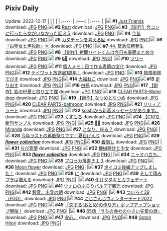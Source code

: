 ## Pixiv Daily
Update: 2022-12-17
|      |      |      |
| :----: | :----: | :----: |
|![](https://pixiv.microyu.workers.dev/c/240x480/img-master/img/2022/12/15/00/00/03/103609285_p0_master1200.jpg) **#1** [Just Friends](https://www.pixiv.net/artworks/103609285) download: [JPG](https://pixiv.microyu.workers.dev/img-original/img/2022/12/15/00/00/03/103609285_p0.jpg) [PNG](https://pixiv.microyu.workers.dev/img-original/img/2022/12/15/00/00/03/103609285_p0.png)|![](https://pixiv.microyu.workers.dev/c/240x480/img-master/img/2022/12/15/00/00/10/103609358_p0_master1200.jpg) **#2** [Rest](https://www.pixiv.net/artworks/103609358) download: [JPG](https://pixiv.microyu.workers.dev/img-original/img/2022/12/15/00/00/10/103609358_p0.jpg) [PNG](https://pixiv.microyu.workers.dev/img-original/img/2022/12/15/00/00/10/103609358_p0.png)|![](https://pixiv.microyu.workers.dev/c/240x480/img-master/img/2022/12/16/00/00/15/103633404_p0_master1200.jpg) **#3** [【創作】合コンに行ったら女がいなかった話３５](https://www.pixiv.net/artworks/103633404) download: [JPG](https://pixiv.microyu.workers.dev/img-original/img/2022/12/16/00/00/15/103633404_p0.jpg) [PNG](https://pixiv.microyu.workers.dev/img-original/img/2022/12/16/00/00/15/103633404_p0.png)|
|![](https://pixiv.microyu.workers.dev/c/240x480/img-master/img/2022/12/16/00/00/03/103633322_p0_master1200.jpg) **#4** [今昔](https://www.pixiv.net/artworks/103633322) download: [JPG](https://pixiv.microyu.workers.dev/img-original/img/2022/12/16/00/00/03/103633322_p0.jpg) [PNG](https://pixiv.microyu.workers.dev/img-original/img/2022/12/16/00/00/03/103633322_p0.png)|![](https://pixiv.microyu.workers.dev/c/240x480/img-master/img/2022/12/16/02/14/11/103636730_p0_master1200.jpg) **#5** [カヌチャンを考える回](https://www.pixiv.net/artworks/103636730) download: [JPG](https://pixiv.microyu.workers.dev/img-original/img/2022/12/16/02/14/11/103636730_p0.jpg) [PNG](https://pixiv.microyu.workers.dev/img-original/img/2022/12/16/02/14/11/103636730_p0.png)|![](https://pixiv.microyu.workers.dev/c/240x480/img-master/img/2022/12/16/00/51/36/103635061_p0_master1200.jpg) **#6** [『白聖女と黒牧師』⑪](https://www.pixiv.net/artworks/103635061) download: [JPG](https://pixiv.microyu.workers.dev/img-original/img/2022/12/16/00/51/36/103635061_p0.jpg) [PNG](https://pixiv.microyu.workers.dev/img-original/img/2022/12/16/00/51/36/103635061_p0.png)|
|![](https://pixiv.microyu.workers.dev/c/240x480/img-master/img/2022/12/15/00/00/11/103609365_p0_master1200.jpg) **#7** [44. 緊急任務発生](https://www.pixiv.net/artworks/103609365) download: [JPG](https://pixiv.microyu.workers.dev/img-original/img/2022/12/15/00/00/11/103609365_p0.jpg) [PNG](https://pixiv.microyu.workers.dev/img-original/img/2022/12/15/00/00/11/103609365_p0.png)|![](https://pixiv.microyu.workers.dev/c/240x480/img-master/img/2022/12/15/20/30/04/103626978_p0_master1200.jpg) **#8** [【創作】拷問バイトくんは今日も憂鬱まとめ⑮](https://www.pixiv.net/artworks/103626978) download: [JPG](https://pixiv.microyu.workers.dev/img-original/img/2022/12/15/20/30/04/103626978_p0.jpg) [PNG](https://pixiv.microyu.workers.dev/img-original/img/2022/12/15/20/30/04/103626978_p0.png)|![](https://pixiv.microyu.workers.dev/c/240x480/img-master/img/2022/12/16/00/00/10/103633369_p0_master1200.jpg) **#9** [🔒💛](https://www.pixiv.net/artworks/103633369) download: [JPG](https://pixiv.microyu.workers.dev/img-original/img/2022/12/16/00/00/10/103633369_p0.jpg) [PNG](https://pixiv.microyu.workers.dev/img-original/img/2022/12/16/00/00/10/103633369_p0.png)|
|![](https://pixiv.microyu.workers.dev/c/240x480/img-master/img/2022/12/16/07/30/01/103639845_p0_master1200.jpg) **#10** [ツリー](https://www.pixiv.net/artworks/103639845) download: [JPG](https://pixiv.microyu.workers.dev/img-original/img/2022/12/16/07/30/01/103639845_p0.jpg) [PNG](https://pixiv.microyu.workers.dev/img-original/img/2022/12/16/07/30/01/103639845_p0.png)|![](https://pixiv.microyu.workers.dev/c/240x480/img-master/img/2022/12/15/08/00/02/103615807_p0_master1200.jpg) **#11** [個人メモ：目で作る表情の変化](https://www.pixiv.net/artworks/103615807) download: [JPG](https://pixiv.microyu.workers.dev/img-original/img/2022/12/15/08/00/02/103615807_p0.jpg) [PNG](https://pixiv.microyu.workers.dev/img-original/img/2022/12/15/08/00/02/103615807_p0.png)|![](https://pixiv.microyu.workers.dev/c/240x480/img-master/img/2022/12/15/00/00/12/103609372_p0_master1200.jpg) **#12** [テイワット放送局1周年！](https://www.pixiv.net/artworks/103609372) download: [JPG](https://pixiv.microyu.workers.dev/img-original/img/2022/12/15/00/00/12/103609372_p0.jpg) [PNG](https://pixiv.microyu.workers.dev/img-original/img/2022/12/15/00/00/12/103609372_p0.png)|
|![](https://pixiv.microyu.workers.dev/c/240x480/img-master/img/2022/12/15/05/30/45/103614478_p0_master1200.jpg) **#13** [熱帯雨林でぴす](https://www.pixiv.net/artworks/103614478) download: [JPG](https://pixiv.microyu.workers.dev/img-original/img/2022/12/15/05/30/45/103614478_p0.jpg) [PNG](https://pixiv.microyu.workers.dev/img-original/img/2022/12/15/05/30/45/103614478_p0.png)|![](https://pixiv.microyu.workers.dev/c/240x480/img-master/img/2022/12/15/20/30/01/103626967_p0_master1200.jpg) **#14** [大福ねこ](https://www.pixiv.net/artworks/103626967) download: [JPG](https://pixiv.microyu.workers.dev/img-original/img/2022/12/15/20/30/01/103626967_p0.jpg) [PNG](https://pixiv.microyu.workers.dev/img-original/img/2022/12/15/20/30/01/103626967_p0.png)|![](https://pixiv.microyu.workers.dev/c/240x480/img-master/img/2022/12/16/00/13/41/103634078_p0_master1200.jpg) **#15** [走り出す](https://www.pixiv.net/artworks/103634078) download: [JPG](https://pixiv.microyu.workers.dev/img-original/img/2022/12/16/00/13/41/103634078_p0.jpg) [PNG](https://pixiv.microyu.workers.dev/img-original/img/2022/12/16/00/13/41/103634078_p0.png)|
|![](https://pixiv.microyu.workers.dev/c/240x480/img-master/img/2022/12/15/00/00/06/103609317_p0_master1200.jpg) **#16** [白鵺](https://www.pixiv.net/artworks/103609317) download: [JPG](https://pixiv.microyu.workers.dev/img-original/img/2022/12/15/00/00/06/103609317_p0.jpg) [PNG](https://pixiv.microyu.workers.dev/img-original/img/2022/12/15/00/00/06/103609317_p0.png)|![](https://pixiv.microyu.workers.dev/c/240x480/img-master/img/2022/12/16/21/58/03/103654805_p0_master1200.jpg) **#17** [【創作】狐の杞憂と取り立て狸](https://www.pixiv.net/artworks/103654805) download: [JPG](https://pixiv.microyu.workers.dev/img-original/img/2022/12/16/21/58/03/103654805_p0.jpg) [PNG](https://pixiv.microyu.workers.dev/img-original/img/2022/12/16/21/58/03/103654805_p0.png)|![](https://pixiv.microyu.workers.dev/c/240x480/img-master/img/2022/12/16/00/10/20/103633957_p0_master1200.jpg) **#18** [CLEAR PARTS-Water drop](https://www.pixiv.net/artworks/103633957) download: [JPG](https://pixiv.microyu.workers.dev/img-original/img/2022/12/16/00/10/20/103633957_p0.jpg) [PNG](https://pixiv.microyu.workers.dev/img-original/img/2022/12/16/00/10/20/103633957_p0.png)|
|![](https://pixiv.microyu.workers.dev/c/240x480/img-master/img/2022/12/16/01/32/26/103633595_p0_master1200.jpg) **#19** [【創作】なつめとなつめ](https://www.pixiv.net/artworks/103633595) download: [JPG](https://pixiv.microyu.workers.dev/img-original/img/2022/12/16/01/32/26/103633595_p0.jpg) [PNG](https://pixiv.microyu.workers.dev/img-original/img/2022/12/16/01/32/26/103633595_p0.png)|![](https://pixiv.microyu.workers.dev/c/240x480/img-master/img/2022/12/15/00/07/56/103609811_p0_master1200.jpg) **#20** [CLEAR PARTS-bathroom](https://www.pixiv.net/artworks/103609811) download: [JPG](https://pixiv.microyu.workers.dev/img-original/img/2022/12/15/00/07/56/103609811_p0.jpg) [PNG](https://pixiv.microyu.workers.dev/img-original/img/2022/12/15/00/07/56/103609811_p0.png)|![](https://pixiv.microyu.workers.dev/c/240x480/img-master/img/2022/12/16/20/36/03/103652248_p0_master1200.jpg) **#21** [リリィアラート](https://www.pixiv.net/artworks/103652248) download: [JPG](https://pixiv.microyu.workers.dev/img-original/img/2022/12/16/20/36/03/103652248_p0.jpg) [PNG](https://pixiv.microyu.workers.dev/img-original/img/2022/12/16/20/36/03/103652248_p0.png)|
|![](https://pixiv.microyu.workers.dev/c/240x480/img-master/img/2022/12/15/00/00/21/103609417_p0_master1200.jpg) **#22** [koishiから新着メッセージがあります。](https://www.pixiv.net/artworks/103609417) download: [JPG](https://pixiv.microyu.workers.dev/img-original/img/2022/12/15/00/00/21/103609417_p0.jpg) [PNG](https://pixiv.microyu.workers.dev/img-original/img/2022/12/15/00/00/21/103609417_p0.png)|![](https://pixiv.microyu.workers.dev/c/240x480/img-master/img/2022/12/16/20/30/02/103652073_p0_master1200.jpg) **#23** [くずもち](https://www.pixiv.net/artworks/103652073) download: [JPG](https://pixiv.microyu.workers.dev/img-original/img/2022/12/16/20/30/02/103652073_p0.jpg) [PNG](https://pixiv.microyu.workers.dev/img-original/img/2022/12/16/20/30/02/103652073_p0.png)|![](https://pixiv.microyu.workers.dev/c/240x480/img-master/img/2022/12/16/19/30/03/103650524_p0_master1200.jpg) **#24** [【C101】新刊サンプル](https://www.pixiv.net/artworks/103650524) download: [JPG](https://pixiv.microyu.workers.dev/img-original/img/2022/12/16/19/30/03/103650524_p0.jpg) [PNG](https://pixiv.microyu.workers.dev/img-original/img/2022/12/16/19/30/03/103650524_p0.png)|
|![](https://pixiv.microyu.workers.dev/c/240x480/img-master/img/2022/12/15/00/00/09/103609346_p0_master1200.jpg) **#25** [🤞🔥](https://www.pixiv.net/artworks/103609346) download: [JPG](https://pixiv.microyu.workers.dev/img-original/img/2022/12/15/00/00/09/103609346_p0.jpg) [PNG](https://pixiv.microyu.workers.dev/img-original/img/2022/12/15/00/00/09/103609346_p0.png)|![](https://pixiv.microyu.workers.dev/c/240x480/img-master/img/2022/12/15/18/06/26/103623704_p0_master1200.jpg) **#26** [Miranda](https://www.pixiv.net/artworks/103623704) download: [JPG](https://pixiv.microyu.workers.dev/img-original/img/2022/12/15/18/06/26/103623704_p0.jpg) [PNG](https://pixiv.microyu.workers.dev/img-original/img/2022/12/15/18/06/26/103623704_p0.png)|![](https://pixiv.microyu.workers.dev/c/240x480/img-master/img/2022/12/15/18/00/01/103623497_p0_master1200.jpg) **#27** [となり、座る？](https://www.pixiv.net/artworks/103623497) download: [JPG](https://pixiv.microyu.workers.dev/img-original/img/2022/12/15/18/00/01/103623497_p0.jpg) [PNG](https://pixiv.microyu.workers.dev/img-original/img/2022/12/15/18/00/01/103623497_p0.png)|
|![](https://pixiv.microyu.workers.dev/c/240x480/img-master/img/2022/12/16/18/30/25/103649138_p0_master1200.jpg) **#28** [今年ラストの再販祭りです！夏目げんり](https://www.pixiv.net/artworks/103649138) download: [JPG](https://pixiv.microyu.workers.dev/img-original/img/2022/12/16/18/30/25/103649138_p0.jpg) [PNG](https://pixiv.microyu.workers.dev/img-original/img/2022/12/16/18/30/25/103649138_p0.png)|![](https://pixiv.microyu.workers.dev/c/240x480/img-master/img/2022/12/16/00/05/54/103633783_p0_master1200.jpg) **#29** [𝒇𝒍𝒐𝒘𝒆𝒓 𝒄𝒐𝒍𝒍𝒆𝒄𝒕𝒊𝒐𝒏](https://www.pixiv.net/artworks/103633783) download: [JPG](https://pixiv.microyu.workers.dev/img-original/img/2022/12/16/00/05/54/103633783_p0.jpg) [PNG](https://pixiv.microyu.workers.dev/img-original/img/2022/12/16/00/05/54/103633783_p0.png)|![](https://pixiv.microyu.workers.dev/c/240x480/img-master/img/2022/12/15/00/04/55/103609692_p0_master1200.jpg) **#30** [着崩し](https://www.pixiv.net/artworks/103609692) download: [JPG](https://pixiv.microyu.workers.dev/img-original/img/2022/12/15/00/04/55/103609692_p0.jpg) [PNG](https://pixiv.microyu.workers.dev/img-original/img/2022/12/15/00/04/55/103609692_p0.png)|
|![](https://pixiv.microyu.workers.dev/c/240x480/img-master/img/2022/12/15/07/07/28/103615315_p0_master1200.jpg) **#31** [ちび霊夢](https://www.pixiv.net/artworks/103615315) download: [JPG](https://pixiv.microyu.workers.dev/img-original/img/2022/12/15/07/07/28/103615315_p0.jpg) [PNG](https://pixiv.microyu.workers.dev/img-original/img/2022/12/15/07/07/28/103615315_p0.png)|![](https://pixiv.microyu.workers.dev/c/240x480/img-master/img/2022/12/16/00/14/54/103634120_p0_master1200.jpg) **#32** [機械時計と少女](https://www.pixiv.net/artworks/103634120) download: [JPG](https://pixiv.microyu.workers.dev/img-original/img/2022/12/16/00/14/54/103634120_p0.jpg) [PNG](https://pixiv.microyu.workers.dev/img-original/img/2022/12/16/00/14/54/103634120_p0.png)|![](https://pixiv.microyu.workers.dev/c/240x480/img-master/img/2022/12/16/00/17/32/103633811_p0_master1200.jpg) **#33** [𝒇𝒍𝒐𝒘𝒆𝒓 𝒄𝒐𝒍𝒍𝒆𝒄𝒕𝒊𝒐𝒏](https://www.pixiv.net/artworks/103633811) download: [JPG](https://pixiv.microyu.workers.dev/img-original/img/2022/12/16/00/17/32/103633811_p0.jpg) [PNG](https://pixiv.microyu.workers.dev/img-original/img/2022/12/16/00/17/32/103633811_p0.png)|
|![](https://pixiv.microyu.workers.dev/c/240x480/img-master/img/2022/12/16/06/14/57/103639200_p0_master1200.jpg) **#34** [ニャオハ立ち。](https://www.pixiv.net/artworks/103639200) download: [JPG](https://pixiv.microyu.workers.dev/img-original/img/2022/12/16/06/14/57/103639200_p0.jpg) [PNG](https://pixiv.microyu.workers.dev/img-original/img/2022/12/16/06/14/57/103639200_p0.png)|![](https://pixiv.microyu.workers.dev/c/240x480/img-master/img/2022/12/15/09/10/18/103616483_p0_master1200.jpg) **#35** [プロセカ落書き１３](https://www.pixiv.net/artworks/103616483) download: [JPG](https://pixiv.microyu.workers.dev/img-original/img/2022/12/15/09/10/18/103616483_p0.jpg) [PNG](https://pixiv.microyu.workers.dev/img-original/img/2022/12/15/09/10/18/103616483_p0.png)|![](https://pixiv.microyu.workers.dev/c/240x480/img-master/img/2022/12/15/00/30/02/103610421_p0_master1200.jpg) **#36** [Moon flower](https://www.pixiv.net/artworks/103610421) download: [JPG](https://pixiv.microyu.workers.dev/img-original/img/2022/12/15/00/30/02/103610421_p0.jpg) [PNG](https://pixiv.microyu.workers.dev/img-original/img/2022/12/15/00/30/02/103610421_p0.png)|
|![](https://pixiv.microyu.workers.dev/c/240x480/img-master/img/2022/12/15/16/30/22/103621892_p0_master1200.jpg) **#37** [ボイコミ後編アップしました！](https://www.pixiv.net/artworks/103621892) download: [JPG](https://pixiv.microyu.workers.dev/img-original/img/2022/12/15/16/30/22/103621892_p0.jpg) [PNG](https://pixiv.microyu.workers.dev/img-original/img/2022/12/15/16/30/22/103621892_p0.png)|![](https://pixiv.microyu.workers.dev/c/240x480/img-master/img/2022/12/15/21/33/00/103628790_p0_master1200.jpg) **#38** [に](https://www.pixiv.net/artworks/103628790) download: [JPG](https://pixiv.microyu.workers.dev/img-original/img/2022/12/15/21/33/00/103628790_p0.jpg) [PNG](https://pixiv.microyu.workers.dev/img-original/img/2022/12/15/21/33/00/103628790_p0.png)|![](https://pixiv.microyu.workers.dev/c/240x480/img-master/img/2022/12/15/11/25/29/103617945_p0_master1200.jpg) **#39** [そして積みプラは増える](https://www.pixiv.net/artworks/103617945) download: [JPG](https://pixiv.microyu.workers.dev/img-original/img/2022/12/15/11/25/29/103617945_p0.jpg) [PNG](https://pixiv.microyu.workers.dev/img-original/img/2022/12/15/11/25/29/103617945_p0.png)|
|![](https://pixiv.microyu.workers.dev/c/240x480/img-master/img/2022/12/16/08/51/50/103640675_p0_master1200.jpg) **#40** [化けタヌキとカフェデート](https://www.pixiv.net/artworks/103640675) download: [JPG](https://pixiv.microyu.workers.dev/img-original/img/2022/12/16/08/51/50/103640675_p0.jpg) [PNG](https://pixiv.microyu.workers.dev/img-original/img/2022/12/16/08/51/50/103640675_p0.png)|![](https://pixiv.microyu.workers.dev/c/240x480/img-master/img/2022/12/15/21/18/39/103628331_p0_master1200.jpg) **#41** [ウォロのぶらりパルデア観光](https://www.pixiv.net/artworks/103628331) download: [JPG](https://pixiv.microyu.workers.dev/img-original/img/2022/12/15/21/18/39/103628331_p0.jpg) [PNG](https://pixiv.microyu.workers.dev/img-original/img/2022/12/15/21/18/39/103628331_p0.png)|![](https://pixiv.microyu.workers.dev/c/240x480/img-master/img/2022/12/15/00/00/09/103609345_p0_master1200.jpg) **#42** [鈴音、出発の朝](https://www.pixiv.net/artworks/103609345) download: [JPG](https://pixiv.microyu.workers.dev/img-original/img/2022/12/15/00/00/09/103609345_p0.jpg) [PNG](https://pixiv.microyu.workers.dev/img-original/img/2022/12/15/00/00/09/103609345_p0.png)|
|![](https://pixiv.microyu.workers.dev/c/240x480/img-master/img/2022/12/15/20/27/48/103626906_p0_master1200.jpg) **#43** [ついろぐ39（FGO）](https://www.pixiv.net/artworks/103626906) download: [JPG](https://pixiv.microyu.workers.dev/img-original/img/2022/12/15/20/27/48/103626906_p0.jpg) [PNG](https://pixiv.microyu.workers.dev/img-original/img/2022/12/15/20/27/48/103626906_p0.png)|![](https://pixiv.microyu.workers.dev/c/240x480/img-master/img/2022/12/16/22/18/36/103655467_p0_master1200.jpg) **#44** [にじさんじウィンターデート2022](https://www.pixiv.net/artworks/103655467) download: [JPG](https://pixiv.microyu.workers.dev/img-original/img/2022/12/16/22/18/36/103655467_p0.jpg) [PNG](https://pixiv.microyu.workers.dev/img-original/img/2022/12/16/22/18/36/103655467_p0.png)|![](https://pixiv.microyu.workers.dev/c/240x480/img-master/img/2022/12/15/19/26/54/103625416_p0_master1200.jpg) **#45** [「恋する(おとめ)の作り方」ポップアップショップ開催！](https://www.pixiv.net/artworks/103625416) download: [JPG](https://pixiv.microyu.workers.dev/img-original/img/2022/12/15/19/26/54/103625416_p0.jpg) [PNG](https://pixiv.microyu.workers.dev/img-original/img/2022/12/15/19/26/54/103625416_p0.png)|
|![](https://pixiv.microyu.workers.dev/c/240x480/img-master/img/2022/12/16/17/41/10/103647955_p0_master1200.jpg) **#46** [65話「うちの会社の小さい先輩の話」](https://www.pixiv.net/artworks/103647955) download: [JPG](https://pixiv.microyu.workers.dev/img-original/img/2022/12/16/17/41/10/103647955_p0.jpg) [PNG](https://pixiv.microyu.workers.dev/img-original/img/2022/12/16/17/41/10/103647955_p0.png)|![](https://pixiv.microyu.workers.dev/c/240x480/img-master/img/2022/12/15/17/21/08/103622349_p0_master1200.jpg) **#47** [安心。](https://www.pixiv.net/artworks/103622349) download: [JPG](https://pixiv.microyu.workers.dev/img-original/img/2022/12/15/17/21/08/103622349_p0.jpg) [PNG](https://pixiv.microyu.workers.dev/img-original/img/2022/12/15/17/21/08/103622349_p0.png)|![](https://pixiv.microyu.workers.dev/c/240x480/img-master/img/2022/12/16/00/21/32/103634346_p0_master1200.jpg) **#48** [Gotoh Hitori](https://www.pixiv.net/artworks/103634346) download: [JPG](https://pixiv.microyu.workers.dev/img-original/img/2022/12/16/00/21/32/103634346_p0.jpg) [PNG](https://pixiv.microyu.workers.dev/img-original/img/2022/12/16/00/21/32/103634346_p0.png)|
